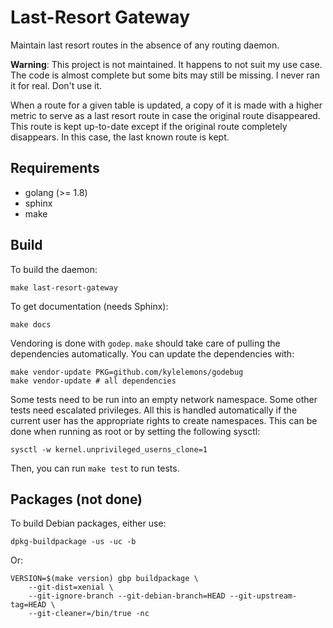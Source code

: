 # Last-Resort Gateway

Maintain last resort routes in the absence of any routing daemon.

**Warning**: This project is not maintained. It happens to not suit my
use case. The code is almost complete but some bits may still be
missing. I never ran it for real. Don't use it.

When a route for a given table is updated, a copy of it is made with a
higher metric to serve as a last resort route in case the original
route disappeared. This route is kept up-to-date except if the
original route completely disappears. In this case, the last known
route is kept.

## Requirements

 - golang (>= 1.8)
 - sphinx
 - make

## Build

To build the daemon:

    make last-resort-gateway

To get documentation (needs Sphinx):

    make docs

Vendoring is done with `godep`. `make` should take care of pulling the
dependencies automatically. You can update the dependencies with:

    make vendor-update PKG=github.com/kylelemons/godebug
    make vendor-update # all dependencies

Some tests need to be run into an empty network namespace. Some other
tests need escalated privileges. All this is handled automatically if
the current user has the appropriate rights to create namespaces. This
can be done when running as root or by setting the following sysctl:

    sysctl -w kernel.unprivileged_userns_clone=1

Then, you can run `make test` to run tests.

## Packages (not done)

To build Debian packages, either use:

    dpkg-buildpackage -us -uc -b

Or:

    VERSION=$(make version) gbp buildpackage \
        --git-dist=xenial \
        --git-ignore-branch --git-debian-branch=HEAD --git-upstream-tag=HEAD \
        --git-cleaner=/bin/true -nc
